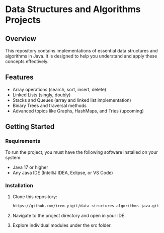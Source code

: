 # Data Structures and Algorithms Projects

## Overview
This repository contains implementations of essential data structures and algorithms in Java. It is designed to help you understand and apply these concepts effectively.

## Features
* Array operations (search, sort, insert, delete)
* Linked Lists (singly, doubly)
* Stacks and Queues (array and linked list implementation)
* Binary Trees and traversal methods
* Advanced topics like Graphs, HashMaps, and Tries (upcoming)

## Getting Started

### Requirements

To run the project, you must have the following software installed on your system:

- Java 17 or higher
- Any Java IDE (IntelliJ IDEA, Eclipse, or VS Code)

### Installation

1. Clone this repository:

   ```bash
   https://github.com/irem-yigit/data-structures-algorithms-java.git
   ```
2. Navigate to the project directory and open in your IDE.

3. Explore individual modules under the src folder.
